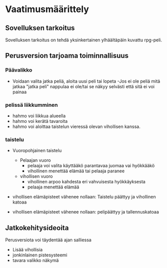 # Vaatimusmäärittely

## Sovelluksen tarkoitus

Sovelluksen tarkoitus on tehdä yksinkertainen ylhäältäpäin kuvattu rpg-peli.

## Perusversion tarjoama toiminnallisuus

### Päävalikko

- Voidaan valita jatka peliä, aloita uusi peli tai lopeta
    -Jos ei ole peliä mitä jatkaa "jatka peli" nappulaa ei ole/tai se näkyy selvästi että sitä ei voi painaa

### pelissä liikkumminen

- hahmo voi liikkua alueella
- hahmo voi kerätä tavaroita
- hahmo voi aloittaa taistelun vieressä olevan vihollisen kanssa.


### taistelu
- Vuoropohjainen taistelu
    - Pelaajan vuoro
        - pelaaja voi valita käyttääkö parantavaa juomaa vai hyökkääkö
        - vihollinen menettää elämää tai pelaaja paranee
    - vihollisen vuoro
        - vihollinen arpoo kahdesta eri vahvuisesta hyökkäyksesta
        - pelaaja menettää elämää

- vihollisen elämäpisteet vähenee nollaan: Taistelu päättyy ja vihollinen katoaa
- vihollisen elämäpisteet vähenee nollaan: pelipäättyy ja tallennuskatoaa
## Jatkokehitysideoita

Perusversiota voi täydentää ajan salliessa

- Lisää vihollisia
- jonkinlainen pistesysteemi
- tavara valikko näkymä

